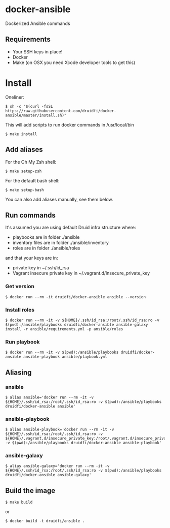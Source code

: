 # docker-ansible

Dockerized Ansible commands

## Requirements

- Your SSH keys in place!
- Docker
- Make (on OSX you need Xcode developer tools to get this)

# Install

Oneliner:

```
$ sh -c "$(curl -fsSL https://raw.githubusercontent.com/druidfi/docker-ansible/master/install.sh)"
```

This will add scripts to run docker commands in /usr/local/bin

```
$ make install
```

## Add aliases

For the Oh My Zsh shell:

```
$ make setup-zsh
```

For the default bash shell:

```
$ make setup-bash
```

You can also add aliases manually, see them below.

## Run commands

It's assumed you are using default Druid infra structure where:

- playbooks are in folder ./ansible
- inventory files are in folder ./ansible/inventory
- roles are in folder ./ansible/roles 

and that your keys are in:

- private key in ~/.ssh/id_rsa
- Vagrant insecure private key in ~/.vagrant.d/insecure_private_key

### Get version

```
$ docker run --rm -it druidfi/docker-ansible ansible --version
```

### Install roles

```
$ docker run --rm -it -v ${HOME}/.ssh/id_rsa:/root/.ssh/id_rsa:ro -v $(pwd):/ansible/playbooks druidfi/docker-ansible ansible-galaxy install -r ansible/requirements.yml -p ansible/roles
```

### Run playbook

```
$ docker run --rm -it -v $(pwd):/ansible/playbooks druidfi/docker-ansible ansible-playbook ansible/playbook.yml
```

## Aliasing

### ansible

```
$ alias ansible='docker run --rm -it -v ${HOME}/.ssh/id_rsa:/root/.ssh/id_rsa:ro -v $(pwd):/ansible/playbooks druidfi/docker-ansible ansible'
```

### ansible-playbook

```
$ alias ansible-playbook='docker run --rm -it -v ${HOME}/.ssh/id_rsa:/root/.ssh/id_rsa:ro -v ${HOME}/.vagrant.d/insecure_private_key:/root/.vagrant.d/insecure_private_key:ro -v $(pwd):/ansible/playbooks druidfi/docker-ansible ansible-playbook'
```

### ansible-galaxy

```
$ alias ansible-galaxy='docker run --rm -it -v ${HOME}/.ssh/id_rsa:/root/.ssh/id_rsa:ro -v $(pwd):/ansible/playbooks druidfi/docker-ansible ansible-galaxy'
```

## Build the image

```
$ make build
```

or

```
$ docker build -t druidfi/ansible .
```
